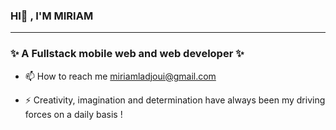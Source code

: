 ### HI👋 , I'M MIRIAM 
<hr>

### ✨ A Fullstack mobile web and web developer ✨ 


- 📫 How to reach me miriamladjoui@gmail.com 

- ⚡ Creativity, imagination and determination have always been my driving forces on a daily basis !
 
 
